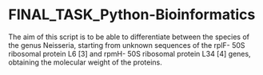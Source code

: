 # FINAL_TASK_Python-Bioinformatics
The aim of this script is to be able to differentiate between the species of the genus Neisseria, starting from unknown sequences of the rplF- 50S ribosomal protein L6 [3] and rpmH- 50S ribosomal protein L34 [4] genes, obtaining the molecular weight of the proteins.
